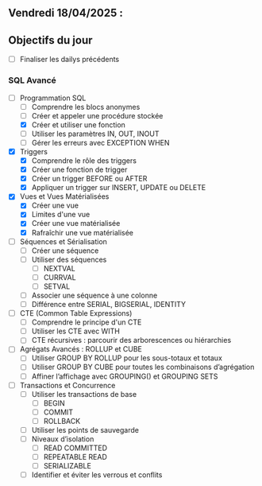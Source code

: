 ## Vendredi 18/04/2025 :

## Objectifs du jour

- [ ] Finaliser les dailys précédents

### SQL Avancé

- [ ] Programmation SQL
  - [ ] Comprendre les blocs anonymes
  - [ ] Créer et appeler une procédure stockée
  - [X] Créer et utiliser une fonction
  - [ ] Utiliser les paramètres IN, OUT, INOUT
  - [ ] Gérer les erreurs avec EXCEPTION WHEN

- [X] Triggers
  - [X] Comprendre le rôle des triggers
  - [X] Créer une fonction de trigger
  - [X] Créer un trigger BEFORE ou AFTER
  - [X] Appliquer un trigger sur INSERT, UPDATE ou DELETE
  
- [X] Vues et Vues Matérialisées
  - [X] Créer une vue
  - [X] Limites d'une vue
  - [X] Créer une vue matérialisée
  - [X] Rafraîchir une vue matérialisée
  
- [ ] Séquences et Sérialisation
  - [ ] Créer une séquence
  - [ ] Utiliser des séquences 
    - [ ] NEXTVAL
    - [ ] CURRVAL
    - [ ] SETVAL
  - [ ] Associer une séquence à une colonne
  - [ ] Différence entre SERIAL, BIGSERIAL, IDENTITY

- [ ] CTE (Common Table Expressions)
  - [ ] Comprendre le principe d'un CTE
  - [ ] Utiliser les CTE avec WITH
  - [ ] CTE récursives : parcourir des arborescences ou hiérarchies

- [ ] Agrégats Avancés : ROLLUP et CUBE
  - [ ] Utiliser GROUP BY ROLLUP pour les sous-totaux et totaux
  - [ ] Utiliser GROUP BY CUBE pour toutes les combinaisons d’agrégation
  - [ ] Affiner l’affichage avec GROUPING() et GROUPING SETS

- [ ] Transactions et Concurrence
  - [ ] Utiliser les transactions de base
    - [ ] BEGIN
    - [ ] COMMIT
    - [ ] ROLLBACK
  - [ ] Utiliser les points de sauvegarde
  - [ ] Niveaux d’isolation 
    - [ ] READ COMMITTED
	- [ ] REPEATABLE READ
	- [ ] SERIALIZABLE
  - [ ] Identifier et éviter les verrous et conflits
